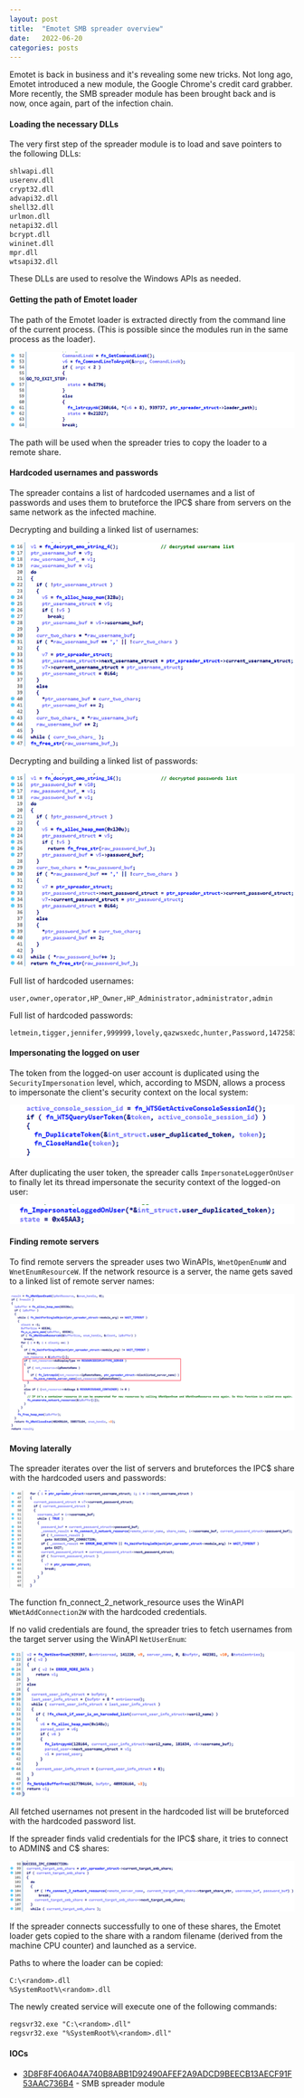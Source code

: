 ```yaml
---
layout: post
title:  "Emotet SMB spreader overview"
date:   2022-06-20
categories: posts
---
```



Emotet is back in business and it's revealing some new tricks. Not long ago, Emotet introduced a new module, the Google Chrome's credit card grabber. More recently, the SMB spreader module has been brought back and is now, once again, part of the infection chain.

#### Loading the necessary DLLs

The very first step of the spreader module is to load and save pointers to the following DLLs:

```
shlwapi.dll
userenv.dll
crypt32.dll
advapi32.dll
shell32.dll
urlmon.dll
netapi32.dll
bcrypt.dll
wininet.dll
mpr.dll
wtsapi32.dll
```

These DLLs are used to resolve the Windows APIs as needed.

#### Getting the path of Emotet loader

The path of the Emotet loader is extracted directly from the command line of the current process. (This is possible since the modules run in the same process as the loader).

![image-20220620164744778](/assets/images/emotet_smb_spreader/image-20220620164744778.png)

The path will be used when the spreader tries to copy the loader to a remote share.

#### Hardcoded usernames and passwords

The spreader contains a list of hardcoded usernames and a list of passwords and uses them to bruteforce the IPC$ share from servers on the same network as the infected machine.

Decrypting and building a linked list of usernames:

![image-20220620170538430](/assets/images/emotet_smb_spreader/image-20220620170538430.png)

Decrypting and building a linked list of passwords:

![image-20220620171033412](/assets/images/emotet_smb_spreader/image-20220620171033412.png)

Full list of hardcoded usernames:

```
user,owner,operator,HP_Owner,HP_Administrator,administrator,admin
```

Full list of hardcoded passwords:

```
letmein,tigger,jennifer,999999,lovely,qazwsxedc,hunter,Password,147258369,q1w2e3r4t5,222222,andrew,123456789a,joshua,secret,samsung,starwars,11111111,nicole,1111,123abc,michelle,lol123,thomas,liverpool,jordan,soccer,Status,jessica,naruto,a123456,qwer1234,charlie,123654,0123456789,baseball,asd123,asdfgh,555555,aaaaaa,fuckyou,computer,1234561,abcd1234,1q2w3e,sunshine,7777777,master,azerty,qwe123,123456a,superman,1234qwer,qazwsx,asdasd,daniel,121212,shadow,michael,killer,football,112233,pokemon,asdfghjkl,123123123,q1w2e3r4,monkey,zxcvbnm,159753,123qwe,987654321,princess,ashley,dragon,666666,1qaz2wsx,password1,1qaz2wsx3edc,qwerty123,654321,qwertyuiop,1q2w3e4r,123321,000000,123,iloveyou,q1w2e3r4t5y6,1q2w3e4r5t,abc123,1234567,1234567890,111111,1234,123123,12345,12345678,qwerty,password,123456789,123456
```

#### Impersonating the logged on user

The token from the logged-on user account is duplicated using the `SecurityImpersonation` level, which, according to MSDN, allows a process to impersonate the client's security context on the local system:

![image-20220620171912056](/assets/images/emotet_smb_spreader/image-20220620171912056.png)

After duplicating the user token, the spreader calls `ImpersonateLoggerOnUser` to finally let its thread impersonate the security context of the logged-on user:

![image-20220620172155069](/assets/images/emotet_smb_spreader/image-20220620172155069.png)

#### Finding remote servers

To find remote servers the spreader uses two WinAPIs, `WnetOpenEnumW` and `WnetEnumResourceW`. If the network resource is a server, the name gets saved to a linked list of remote server names:

![image-20220620173448227](/assets/images/emotet_smb_spreader/image-20220620173448227.png)

#### Moving laterally

The spreader iterates over the list of servers and bruteforces the IPC$ share with the hardcoded users and passwords:

![image-20220620190132580](/assets/images/emotet_smb_spreader/image-20220620190132580.png)

The function fn_connect_2_network_resource uses the WinAPI `WNetAddConnection2W` with the hardcoded credentials.

If no valid credentials are found, the spreader tries to fetch usernames from the target server using the WinAPI `NetUserEnum`:

![image-20220620175820397](/assets/images/emotet_smb_spreader/image-20220620175820397.png)

All fetched usernames not present in the hardcoded list will be bruteforced with the hardcoded password list.

If the spreader finds valid credentials for the IPC$ share, it tries to connect to ADMIN$ and C$ shares:

![image-20220620183236111](/assets/images/emotet_smb_spreader/image-20220620183236111.png)

If the spreader connects successfully to one of these shares, the Emotet loader gets copied to the share with a random filename (derived from the machine CPU counter) and launched as a service.

Paths to where the loader can be copied:

```
C:\<random>.dll
%SystemRoot%\<random>.dll
```

The newly created service will execute one of the following commands:

```
regsvr32.exe "C:\<random>.dll"
regsvr32.exe "%SystemRoot%\<random>.dll"
```

#### IOCs

* [3D8F8F406A04A740B8ABB1D92490AFEF2A9ADCD9BEECB13AECF91F53AAC736B4](https://www.virustotal.com/gui/file/3d8f8f406a04a740b8abb1d92490afef2a9adcd9beecb13aecf91f53aac736b4) - SMB spreader module